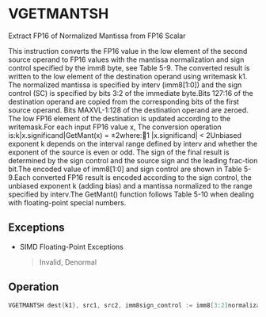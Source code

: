 # VGETMANTSH

Extract FP16 of Normalized Mantissa from FP16 Scalar

This instruction converts the FP16 value in the low element of the second source operand to FP16 values with the mantissa normalization and sign control specified by the imm8 byte, see Table 5-9.
The converted result is written to the low element of the destination operand using writemask k1.
The normalized mantissa is specified by interv (imm8[1:0]) and the sign control (SC) is specified by bits 3:2 of the immediate byte.Bits 127:16 of the destination operand are copied from the corresponding bits of the first source operand.
Bits MAXVL-1:128 of the destination operand are zeroed.
The low FP16 element of the destination is updated according to the writemask.For each input FP16 value x, The conversion operation is:k|x.significand|GetMant(x) = ±2where:1  |x.significand| < 2Unbiased exponent k depends on the interval range defined by interv and whether the exponent of the source is even or odd.
The sign of the final result is determined by the sign control and the source sign and the leading frac-tion bit.The encoded value of imm8[1:0] and sign control are shown in Table 5-9.Each converted FP16 result is encoded according to the sign control, the unbiased exponent k (adding bias) and a mantissa normalized to the range specified by interv.The GetMant() function follows Table 5-10 when dealing with floating-point special numbers.

## Exceptions

- SIMD Floating-Point Exceptions
  > Invalid, Denormal

## Operation

```C
VGETMANTSH dest{k1}, src1, src2, imm8sign_control := imm8[3:2]normalization_interval := imm8[1:0]IF k1[0] or *no writemask*:dest.fp16[0] := getmant_fp16(src2.fp16[0], // see VGETMANTPHsign_control,normalization_interval)ELSE IF *zeroing*:dest.fp16[0] := 0//else dest.fp16[0] remains unchangedIntel C/C++ Compiler Intrinsic EquivalentVGETMANTSH __m128h _mm_getmant_round_sh (__m128h a, __m128h b, _MM_MANTISSA_NORM_ENUM norm, _MM_MANTISSA_SIGN_ENUM sign, const int sae);VGETMANTSH __m128h _mm_mask_getmant_round_sh (__m128h src, __mmask8 k, __m128h a, __m128h b, _MM_MANTISSA_NORM_ENUM norm, _MM_MANTISSA_SIGN_ENUM sign, const int sae);VGETMANTSH __m128h _mm_maskz_getmant_round_sh (__mmask8 k, __m128h a, __m128h b, _MM_MANTISSA_NORM_ENUM norm, _MM_MANTISSA_SIGN_ENUM sign, const int sae);VGETMANTSH __m128h _mm_getmant_sh (__m128h a, __m128h b, _MM_MANTISSA_NORM_ENUM norm, _MM_MANTISSA_SIGN_ENUM sign);VGETMANTSH __m128h _mm_mask_getmant_sh (__m128h src, __mmask8 k, __m128h a, __m128h b, _MM_MANTISSA_NORM_ENUM norm, _MM_MANTISSA_SIGN_ENUM sign);VGETMANTSH __m128h _mm_maskz_getmant_sh (__mmask8 k, __m128h a, __m128h b, _MM_MANTISSA_NORM_ENUM norm, _MM_MANTISSA_SIGN_ENUM sign);
```
